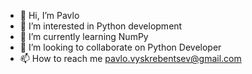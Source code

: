 - 👋 Hi, I’m Pavlo
- 👀 I’m interested in Python development
- 🌱 I’m currently learning NumPy
- 💞️ I’m looking to collaborate on Python Developer
- 📫 How to reach me pavlo.vyskrebentsev@gmail.com

<!---
AlwaysDoBetter1/AlwaysDoBetter1 is a ✨ special ✨ repository because its `README.md` (this file) appears on your GitHub profile.
You can click the Preview link to take a look at your changes.
--->
